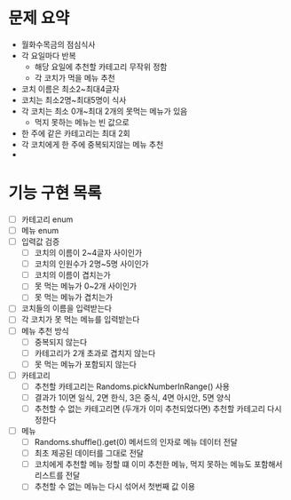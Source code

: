 # 문제 요약
- 월화수목금의 점심식사
- 각 요일마다 반복
  - 해당 요일에 추천할 카테고리 무작위 정함
  - 각 코치가 먹을 메뉴 추천
- 코치 이름은 최소2~최대4글자
- 코치는 최소2명~최대5명이 식사
- 각 코치는 최소 0개~최대 2개의 못먹는 메뉴가 있음
  - 먹지 못하는 메뉴는 빈 값으로
- 한 주에 같은 카테고리는 최대 2회
- 각 코치에게 한 주에 중복되지않는 메뉴 추천
- 
# 기능 구현 목록
- [ ] 카테고리 enum
- [ ] 메뉴 enum
- [ ] 입력값 검증
  - [ ] 코치의 이름이 2~4글자 사이인가
  - [ ] 코치의 인원수가 2명~5명 사이인가
  - [ ] 코치의 이름이 겹치는가
  - [ ] 못 먹는 메뉴가 0~2개 사이인가
  - [ ] 못 먹는 메뉴가 겹치는가
- [ ] 코치들의 이름을 입력받는다
- [ ] 각 코치가 못 먹는 메뉴를 입력받는다
- [ ] 메뉴 추천 방식
  - [ ] 중복되지 않는다
  - [ ] 카테고리가 2개 초과로 겹치지 않는다
  - [ ] 못 먹는 메뉴가 포함되지 않는다
- [ ] 카테고리 
  - [ ] 추천할 카테고리는 Randoms.pickNumberInRange() 사용
  - [ ] 결과가 1이면 일식, 2면 한식, 3은 중식, 4면 아시안, 5면 양식
  - [ ] 추천할 수 없는 카테고리면 (두개가 이미 추천되었다면) 추천할 카테고리 다시 정한다
- [ ] 메뉴
  - [ ] Randoms.shuffle().get(0) 메서드의 인자로 메뉴 데이터 전달
  - [ ] 최초 제공된 데이터를 그대로 전달
  - [ ] 코치에게 추천할 메뉴 정할 떄 이미 추천한 메뉴, 먹지 못하는 메뉴도 포함해서 리스트를 전달
  - [ ] 추천할 수 없는 메뉴는 다시 섞어서 첫번째 값 이용